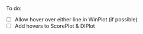 To do:
- [ ] Allow hover over either line in WinPlot (if possible)
- [ ] Add hovers to ScorePlot & DIPlot
